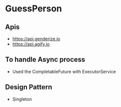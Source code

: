 # GuessPerson
## Apis
- https://api.genderize.io 
- https://api.agify.io

## To handle Async process
- Used the CompletableFuture with ExecutorService

## Design Pattern
- Singleton
